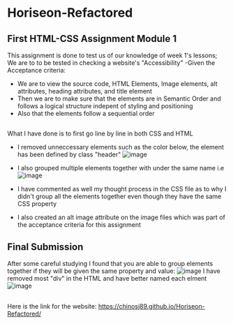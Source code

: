 # Horiseon-Refactored
## First HTML-CSS Assignment Module 1

This assignment is done to test us of our knowledge of week 1's lessons; We are to to be tested in checking a website's "Accessibility"
-Given the Acceptance criteria:
 * We are to view the source code, HTML Elements, Image elements, alt attributes, heading attributes, and title element
 * Then we are to make sure that the elements are in Semantic Order and follows a logical structure indepent of styling and positioning
 * Also that the elements follow a sequential order

##
What I have done is to first go line by line in both CSS and HTML
* I removed unneccessary elements such as the color below, the element has been defined by class "header"
  ![image](https://github.com/chinosj89/First-Assignment-Module1/assets/131737817/9b634853-5eec-4d5c-8bbd-5a0488345e2e)

* I also grouped multiple elements together with under the same name 
i.e
  ![image](https://github.com/chinosj89/First-Assignment-Module1/assets/131737817/13a05a5c-71de-489a-84e4-dbb7a23e0219)
* I have commented as well my thought process in the CSS file as to why I didn't group all the elements together even though they have the same CSS property
* I also created an alt image attribute on the image files which was part of the acceptance criteria for this assignment

## Final Submission
After some careful studying I found that you are able to group elements together if they will be given the same property and value:
  ![image](https://github.com/chinosj89/Horiseon-Refactored/assets/131737817/66fccce7-bbdc-418e-b0fa-c8a74dbad781)
I have removed most "div" in the HTML and have better named each elment
  ![image](https://github.com/chinosj89/Horiseon-Refactored/assets/131737817/789838fc-67e7-4bf2-aeb4-a0bec97a87ff)

##
Here is the link for the website: 
https://chinosj89.github.io/Horiseon-Refactored/
